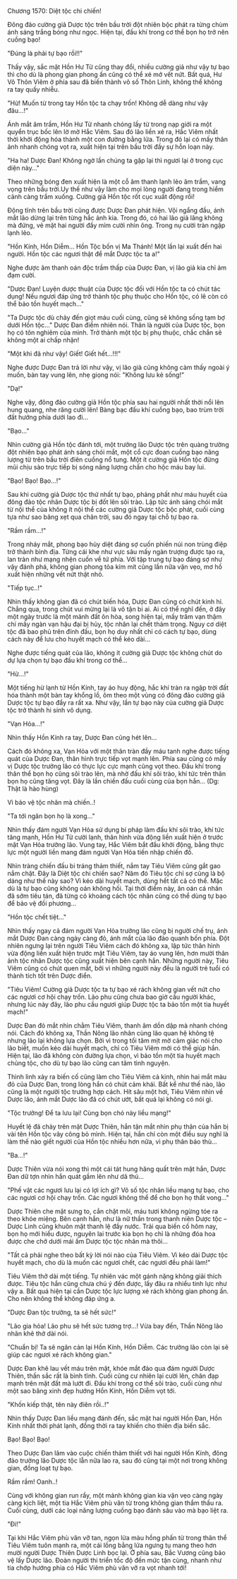 




Chương 1570: Diệt tộc chi chiến!


Đông đảo cường giả Dược tộc trên bầu trời đột nhiên bộc phát ra từng chùm ánh sáng trắng bóng như ngọc. Hiện tại, đấu khí trong cơ thể bọn họ trở nên cuồng bạo!

"Đúng là phải tự bạo rồi!!"

Thấy vậy, sắc mặt Hồn Hư Tử cũng thay đổi, nhiều cường giả như vậy tự bạo thì cho dù là phong gian phong ấn cũng có thể xé mở vết nứt. Bất quá, Hư Vô Thôn Viêm ở phía sau đã biến thành vô số Thôn Linh, không thể không ra tay quấy nhiễu.

"Hừ! Muốn từ trong tay Hồn tộc ta chạy trốn! Không dễ dàng như vậy đâu…!"

Ánh mắt âm trầm, Hồn Hư Tử nhanh chóng lấy từ trong nạp giới ra một quyển trục bốc lên lờ mờ Hắc Viêm. Sau đó lão liền xé ra, Hắc Viêm nhất thời khởi động hóa thành một con đường bằng lửa. Trong đó lại có mấy thân ảnh nhanh chóng vọt ra, xuất hiện tại trên bầu trời đầy sự hỗn loạn này.

"Ha ha! Dược Đan! Không ngờ lần chúng ta gặp lại thì ngươi lại ở trong cục diện này…"

Theo những bóng đen xuất hiện là một cỗ âm thanh lạnh lẻo âm trầm, vang vọng trên bầu trời.Uy thế như vậy làm cho mọi lòng người đang trong hiểm cảnh càng trầm xuống. Cường giả Hồn tộc rốt cục xuất động rồi!

Động tĩnh trên bầu trời cũng được Dược Đan phát hiện. Vội ngẩng đầu, ánh mắt lão dừng lại trên từng hắc ảnh kia. Trong đó, có hai lão giả lăng không mà đứng, vẻ mặt hai người đầy mỉm cười nhìn ông. Trong nụ cười tràn ngập lạnh lẻo.

"Hồn Kính, Hồn Diễm... Hồn Tộc bốn vị Ma Thánh! Một lần lại xuất đến hai người. Hồn tộc các ngươi thật để mắt Dược tộc ta a!"

Nghe được âm thanh oán độc trầm thấp của Dược Đan, vị lão giả kia chỉ ảm đạm cười.

"Dược Đan! Luyện dược thuật của Dược tộc đối với Hồn tộc ta có chút tác dụng! Nếu ngươi đáp ứng trở thành tộc phụ thuộc cho Hồn tộc, có lẽ còn có thể bảo tồn huyết mạch…"

"Ta Dược tộc dù chảy đến giọt máu cuối cùng, cũng sẽ không sống tạm bợ dưới Hồn tộc…" Dược Đan điềm nhiên nói. Thân là người của Dược tộc, bọn họ có tôn nghiêm của mình. Trở thành một tộc bị phụ thuộc, chắc chắn sẽ không một ai chấp nhận!

"Một khi đã như vậy! Giết! Giết hết…!!!"

Nghe được Dược Đan trả lời như vậy, vị lão giả cũng không cảm thấy ngoài ý muốn, bàn tay vung lên, nhẹ giọng nói: "Không lưu kẻ sống!"

"Dạ!"

Nghe vậy, đông đảo cường giả Hồn tộc phía sau hai người nhất thời nổi lên hung quang, nhe răng cười lên! Bàng bạc đấu khí cuồng bạo, bao trùm trời đất hướng phía dưới lao đi…

"Bạo…"

Nhìn cường giả Hồn tộc đánh tới, một trưởng lão Dược tộc trên quàng trường đột nhiên bạo phát ánh sáng chói mắt, một cổ cực đoan cuồng bạo năng lượng từ trên bầu trời điên cuồng nổ tung. Một ít cường giả Hồn tộc đừng mũi chịu sào trực tiếp bị sóng năng lượng chấn cho hộc máu bay lui.

"Bạo! Bạo! Bạo…!"

Sau khi cường giả Dược tộc thứ nhất tự bạo, phảng phất như máu huyết của đông đảo tộc nhân Dược tộc bị đốt lên sôi trào. Lập tức ánh sáng chói mắt từ nội thể của không ít nội thể các cường giả Dược tộc bộc phát, cuối cùng tựa như sao băng xẹt qua chân trời, sau đó ngay tại chỗ tự bạo ra.

"Rầm rầm…!"

Trong nháy mắt, phong bạo hủy diệt đáng sợ cuốn phiến núi non trùng điệp trở thành bình địa. Từng cái khe như vực sâu mấy ngàn trượng được tạo ra, lan tràn như mạng nhện cuốn về tứ phía. Với tập trung tự bạo đáng sợ như vậy đánh phá, không gian phong tỏa kím mít cũng lần nữa vặn vẹo, mơ hồ xuất hiện những vết nứt thật nhỏ.

"Tiếp tục..!"

Nhìn thấy không gian đã có chút biến hóa, Dược Đan cũng có chút kinh hỉ. Chẳng qua, trong chút vui mừng lại là vô tận bi ai. Ai có thể nghĩ đến, ở đây một ngày trước là một mảnh đất ôn hòa, song hiện tại, mấy trăm vạn thậm chí mấy ngàn vạn hậu đại bị hủy, tộc nhân lại chết thảm trọng. Nguy cơ diệt tộc đã bao phủ trên đỉnh đầu, bọn họ duy nhất chỉ có cách tự bạo, dùng cách này để lưu cho huyết mạch có thể kéo dài…

Nghe được tiếng quát của lão, không ít cường giả Dược tộc không chút do dự lựa chọn tự bạo đấu khí trong cơ thể…

"Hừ…!"

Một tiếng hừ lạnh từ Hồn Kính, tay áo huy động, hắc khí tràn ra ngập trời đất hóa thành một bàn tay khổng lồ, ôm theo một vùng có đông đảo cường giả Dược tộc tự bạo đẩy ra rất xa. Như vậy, lần tự bạo này của cường giả Dược tộc trở thành hi sinh vô dụng.

"Vạn Hỏa…!"

Nhìn thấy Hồn Kính ra tay, Dược Đan cũng hét lên…

Cách đó không xa, Vạn Hỏa với một thân tràn đầy máu tanh nghe được tiếng quát của Dược Đan, thân hình trực tiếp vọt mạnh lên. Phía sau cũng có mấy vị Dược tộc trưởng lão có thực lực cực mạnh cũng vọt theo. Đấu khí trong thân thể bọn họ cũng sôi trào lên, mà nhờ đấu khí sôi trào, khí tức trên thân bọn họ cũng tăng vọt. Đây là lần chiến đấu cuối cùng của bọn hắn… (Dg: Thật là hào hùng)

Vì bảo vệ tộc nhân mà chiến..!

"Ta tới ngăn bọn họ là xong…"

Nhìn thấy đám người Vạn Hỏa sử dụng bí pháp làm đấu khí sôi trào, khí tức tăng mạnh, Hồn Hư Tử cười lạnh, thân hình vừa động liền xuất hiện ở trước mặt Vạn Hỏa trưởng lão. Vung tay, Hắc Viêm bắt đầu khởi động, bằng thực lực một người liền mang đám người Vạn Hỏa tiến nhập chiến đồ.

Nhìn tràng chiến đấu bi tráng thảm thiết, nắm tay Tiêu Viêm cũng gắt gao nắm chặt. Đây là Diệt tộc chi chiến sao? Năm đó Tiêu tộc chỉ sợ cũng là bộ dáng như thế này sao? Vì kéo dài huyết mạch, dùng hết tất cả có thể. Mặc dù là tự bạo cũng không oán không hối. Tại thời điểm này, ân oán cá nhân đã sớm tiêu tán, đã từng có khoảng cách tộc nhân cũng có thể dùng tự bạo để bảo vệ đối phương…

"Hồn tộc chết tiệt…"

Nhìn thấy ngay cả đám người Vạn Hỏa trưởng lão cũng bị người chế trụ, ánh mắt Dược Đan càng ngày càng đỏ, ánh mắt của lão đảo quanh bốn phía. Đột nhiên ngưng lại trên người Tiêu Viêm cách đó không xa, lập tức thân hình vừa động liền xuất hiện trước mặt Tiêu Viêm, tay áo vung lên, hơn mười thân ảnh tộc nhân Dược tộc cũng xuất hiện bên cạnh hắn. Những người này, Tiêu Viêm cũng có chút quen mắt, bởi vì những người này đều là người trẻ tuổi có thành tích tốt trên Dược điển.

"Tiêu Viêm! Cường giả Dược tộc ta tự bạo xé rách không gian vết nứt cho các ngươi cơ hội chạy trốn. Lão phu cũng chưa bao giờ cầu người khác, nhưng lúc này đây, lão phu cầu ngươi giúp Dược tộc ta bảo tồn một tia huyết mạch!"

Dược Đan đỏ mắt nhìn chằm Tiêu Viêm, thanh âm dồn dập mà nhanh chóng nói. Cách đó không xa, Thần Nông lão nhân cùng lão quan hệ không tệ nhưng lão lại không lựa chọn. Bởi vì trong tối tăm mịt mờ cảm giác nói cho lão biết, muốn kéo dài huyết mạch, chỉ có Tiêu Viêm mới có thể giúp hắn. Hiện tại, lão đã không còn đường lựa chọn, vì bảo tồn một tia huyết mạch chủng tộc, cho dù tự bạo lão cũng can tâm tình nguyện.

Thình lình xảy ra biến cố cũng làm cho Tiêu Viêm cả kinh, nhìn hai mắt màu đỏ của Dược Đan, trong lòng hắn có chút cảm khái. Bất kể như thế nào, lão cũng là một người tộc trưởng hợp cách. Hít sâu một hơi, Tiêu Viêm nhìn về Dược lão, ánh mắt Dược lão đã có chút ướt, bất quá lại không có nói gì.

"Tộc trưởng! Để ta lưu lại! Cùng bọn chó này liều mạng!"

Huyết lệ đã chảy trên mặt Dược Thiên, hắn tận mắt nhìn phụ thân của hắn bị vài tên Hồn tộc vây công bỏ mình. Hiện tại, hắn chỉ còn một điều suy nghĩ là làm thế nào giết người của Hồn tộc nhiều hơn nữa, vì phụ thân báo thù…

"Ba…!"

Dược Thiên vừa nói xong thì một cái tát hung hăng quất trên mặt hắn, Dược Đan dữ tợn nhìn hắn quát gầm lên như dã thú…

"Phế vật các ngươi lưu lại có lợi ích gì? Vô số tộc nhân liều mạng tự bạo, cho các ngươi cơ hội chạy trốn. Các ngươi không thể để cho bọn họ thất vong…"

Dược Thiên che mặt sưng to, cắn chặt môi, máu tươi không ngừng tóe ra theo khóe miệng. Bên cạnh hắn, như là nữ thần trong thanh niên Dược tộc – Dược Linh cũng khuôn mặt thanh lệ đầy nước. Trải qua biến cố hôm nay, bọn họ mới hiểu được, nguyên lai trước kia bọn họ chỉ là những đóa hoa được che chở dưới mái ấm Dược tộc tộc nhân mà thôi…

"Tất cả phải nghe theo bất kỳ lời nói nào của Tiêu Viêm. Vì kéo dài Dược tộc huyết mạch, cho dù là muốn các ngươi chết, các ngươi đều phải làm!"

Tiêu Viêm thở dài một tiếng. Tự nhiên vác một gánh nặng không giải thích được. Tiêu tộc hắn cũng chưa chú ý đến được, lấy đâu ra nhiều tinh lực như vậy a. Bất quá hiện tại cần Dược tộc lực lượng xé rách không gian phong ấn. Cho nên không thể không đáp ứng a.

"Dược Đan tộc trưởng, ta sẽ hết sức!"

"Lão gia hỏa! Lão phu sẽ hết sức tương trợ…! Vừa bay đến, Thần Nông lão nhân khẽ thở dài nói.

"Chuẩn bị! Ta sẽ ngăn cản lại Hồn Kính, Hồn Diễm. Các trưởng lão còn lại sẽ giúp các ngươi xé rách không gian."

Dược Đan khẽ lau vết máu trên mặt, khóe mắt đảo qua đám người Dược Thiên, thần sắc rất là bình tĩnh. Cuối cũng cư nhiên lại cười lên, chân đạp mạnh trên mặt đất mà lướt đi. Đấu khí trong cơ thể sôi trào, cuối cùng như một sao băng xinh đẹp hướng Hồn Kính, Hồn Diễm vọt tới.

"Khốn kiếp thật, tên này điên rồi..!"

Nhìn thấy Dược Đan liều mạng đánh đến, sắc mặt hai người Hồn Đan, Hồn Kính nhất thời phát lạnh, đồng thời ra tay khiến cho thiên địa biến sắc.

Bạo! Bạo! Bạo!

Theo Dược Đan lâm vào cuộc chiến thảm thiết với hai người Hồn Kính, đông đảo trưởng lão Dược tộc lẫn nữa lao ra, sau đó cũng tại một nơi trong không gian, đồng loạt tự bạo.

Rầm rầm! Oanh..!

Cùng với không gian run rẩy, một mảnh không gian kia vặn vẹo càng ngày càng kịch liệt, một tia Hắc Viêm phù văn từ trong không gian thẩm thấu ra. Cuối cùng, dưới các loại năng lượng cuồng bạo đánh sâu vào mà bạo liệt ra.

"Đi!"

Tại khi Hắc Viêm phù văn vỡ tan, ngọn lửa màu hồng phấn từ trong thân thể Tiêu Viêm tuôn mạnh ra, một cái lồng bằng lửa ngưng tụ mang theo hơn mười người Dược Thiên Dược Linh bọc lại. Ở phía sau, Bắc Vương cũng bảo vệ lấy Dược lão. Đoàn người thi triển tốc độ đến mức tận cùng, nhanh như tia chớp hướng phia có Hắc Viêm phù văn vỡ ra vọt nhanh tới!





